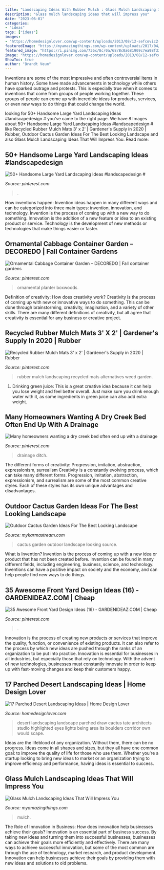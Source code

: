```yaml
---
title: "Landscaping Ideas With Rubber Mulch : Glass Mulch Landscaping Ideas That Will Impress You"
description: "Glass mulch landscaping ideas that will impress you"
date: "2023-06-01"
categories:
- "ideas"
tags: ["ideas"]
images:
- "https://homedesignlover.com/wp-content/uploads/2013/08/12-sefcovic2-house.jpg"
featuredImage: "https://myamazingthings.com/wp-content/uploads/2017/04/landscape8-1024x771.jpg"
featured_image: "https://i.pinimg.com/736x/8c/0a/68/8c0a681909c7ea98f33014999326f60c.jpg"
image: "https://homedesignlover.com/wp-content/uploads/2013/08/12-sefcovic2-house.jpg"
ShowToc: true
author: "Brandt Veum"
---
```



Inventions are some of the most impressive and often controversial items in human history. Some have made advancements in technology while others have sparked outrage and protests. This is especially true when it comes to inventions that come from groups of people working together. These groups of people can come up with incredible ideas for products, services, or even new ways to do things that could change the world.

	

		
looking for 50+ Handsome Large Yard Landscaping Ideas #landscapedesign # you've came to the right page. We have 8 Images about 50+ Handsome Large Yard Landscaping Ideas #landscapedesign # like Recycled Rubber Mulch Mats 3&#039; x 2&#039; | Gardener&#039;s Supply in 2020 | Rubber, Outdoor Cactus Garden Ideas For The Best Looking Landscape and also Glass Mulch Landscaping Ideas That Will Impress You. Read more:
		
    
## 50+ Handsome Large Yard Landscaping Ideas #landscapedesign #

<img loading=lazy src="https://i.pinimg.com/736x/5d/55/fb/5d55fb8d18d9e5e786e413db128303c9.jpg" onerror="this.onerror=null;this.src='https://tse1.mm.bing.net/th?id=OIP.VaTVhC6IMkrbVwI8KQxXwAHaLF&amp;pid=15.1';" alt="50+ Handsome Large Yard Landscaping Ideas #landscapedesign #">

_Source: pinterest.com_

>. 

	

How inventions happen:
Invention ideas happen in many different ways and can be categorized into three main types: invention, innovation, and technology. Invention is the process of coming up with a new way to do something. Innovation is the addition of a new feature or idea to an existing product or service. Technology is the development of new methods or technologies that make things easier or faster.

    
## Ornamental Cabbage Container Garden – DECOREDO | Fall Container Gardens

<img loading=lazy src="https://i.pinimg.com/736x/f3/47/6d/f3476d07224a265217b7df7c12fa7f67.jpg" onerror="this.onerror=null;this.src='https://tse4.mm.bing.net/th?id=OIP.lyZM_DyDKSKyCGlMhk0JAwHaJ3&amp;pid=15.1';" alt="Ornamental Cabbage Container Garden – DECOREDO | Fall container gardens">

_Source: pinterest.com_

>ornamental planter boxwoods. 

	

Definition of creativity: How does creativity work?
Creativity is the process of coming up with new or innovative ways to do something. This can be done through brainstorming, creativity, imagination, and a variety of other skills. There are many different definitions of creativity, but all agree that creativity is essential for any business or creative project.

    
## Recycled Rubber Mulch Mats 3&#039; X 2&#039; | Gardener&#039;s Supply In 2020 | Rubber

<img loading=lazy src="https://i.pinimg.com/736x/8c/0a/68/8c0a681909c7ea98f33014999326f60c.jpg" onerror="this.onerror=null;this.src='https://tse3.mm.bing.net/th?id=OIP.tLJ-G2D3noSdbXu8P1B5NwHaJ3&amp;pid=15.1';" alt="Recycled Rubber Mulch Mats 3&#039; x 2&#039; | Gardener&#039;s Supply in 2020 | Rubber">

_Source: pinterest.com_

>rubber mulch landscaping recycled mats alternatives weed garden. 

	

1. Drinking green juice: This is a great creative idea because it can help you lose weight and feel better overall. Just make sure you drink enough water with it, as some ingredients in green juice can also add extra weight.

    
## Many Homeowners Wanting A Dry Creek Bed Often End Up With A Drainage

<img loading=lazy src="https://i.pinimg.com/736x/fc/e3/8c/fce38c8b30d1fd9ab361f35073e7b3b3.jpg" onerror="this.onerror=null;this.src='https://tse3.mm.bing.net/th?id=OIP.hundSMmkwf-F23X_e09YswHaJ4&amp;pid=15.1';" alt="Many homeowners wanting a dry creek bed often end up with a drainage">

_Source: pinterest.com_

>drainage ditch. 

	

The different forms of creativity: Progression, imitation, abstraction, expressionism, surrealism
Creativity is a constantly evolving process, which can take many different forms. Progression, imitation, abstraction, expressionism, and surrealism are some of the most common creative styles. Each of these styles has its own unique advantages and disadvantages.

    
## Outdoor Cactus Garden Ideas For The Best Looking Landscape

<img loading=lazy src="https://mykarmastream.com/wp-content/uploads/2017/08/cactus-garden-6.jpg" onerror="this.onerror=null;this.src='https://tse4.mm.bing.net/th?id=OIP.xRk0qw1btMk16Qm5uh0zCwHaKE&amp;pid=15.1';" alt="Outdoor Cactus Garden Ideas For The Best Looking Landscape">

_Source: mykarmastream.com_

>cactus garden outdoor landscape looking source. 

	

What is Invention?
Invention is the process of coming up with a new idea or product that has not been created before. Invention can be found in many different fields, including engineering, business, science, and technology. Inventions can have a positive impact on society and the economy, and can help people find new ways to do things.

    
## 35 Awesome Front Yard Design Ideas (16) - GARDENIDEAZ.COM | Cheap

<img loading=lazy src="https://i.pinimg.com/736x/40/ad/c0/40adc004559b61113bb51b19f721d040.jpg" onerror="this.onerror=null;this.src='https://tse4.mm.bing.net/th?id=OIP.LbJiO5DS3YQicKUAY0xE7QHaNJ&amp;pid=15.1';" alt="35 Awesome Front Yard Design Ideas (16) - GARDENIDEAZ.COM | Cheap">

_Source: pinterest.com_

>. 

	

Innovation is the process of creating new products or services that improve the quality, function, or convenience of existing products. It can also refer to the process by which new ideas are pushed through the ranks of an organization to be put into practice. Innovation is essential for businesses in all industries, but especially those that rely on technology. With the advent of new technologies, businesses must constantly innovate in order to keep up with fast-moving changes and keep their customers happy.

    
## 17 Parched Desert Landscaping Ideas | Home Design Lover

<img loading=lazy src="https://homedesignlover.com/wp-content/uploads/2013/08/12-sefcovic2-house.jpg" onerror="this.onerror=null;this.src='https://tse4.mm.bing.net/th?id=OIP.UTdDq0ixGdbaPsVSHbBgOwHaKZ&amp;pid=15.1';" alt="17 Parched Desert Landscaping Ideas | Home Design Lover">

_Source: homedesignlover.com_

>desert landscaping landscape parched draw cactus tate architects studio highlighted eyes lights being area its boulders corridor own would scape. 

	

Ideas are the lifeblood of any organization. Without them, there can be no progress. Ideas come in all shapes and sizes, but they all have one common goal: to improve the quality of life for those who use them. Whether you're a startup looking to bring new ideas to market or an organization trying to improve efficiency and performance, having ideas is essential to success.

    
## Glass Mulch Landscaping Ideas That Will Impress You

<img loading=lazy src="https://myamazingthings.com/wp-content/uploads/2017/04/landscape8-1024x771.jpg" onerror="this.onerror=null;this.src='https://tse3.mm.bing.net/th?id=OIP.UY8yBIboEgR2xaQuqgNNQAHaFk&amp;pid=15.1';" alt="Glass Mulch Landscaping Ideas That Will Impress You">

_Source: myamazingthings.com_

>mulch. 

	

The Role of Innovation in Business: How does innovation help businesses achieve their goals?
Innovation is an essential part of business success. By taking new ideas and turning them into successful businesses, businesses can achieve their goals more efficiently and effectively. There are many ways to achieve successful innovation, but some of the most common are through the use of technology, market research, and product development. Innovation can help businesses achieve their goals by providing them with new ideas and solutions to old problems.

